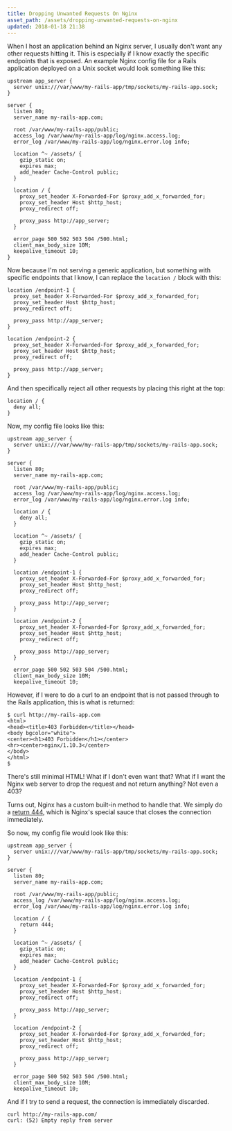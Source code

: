 ```yaml
---
title: Dropping Unwanted Requests On Nginx
asset_path: /assets/dropping-unwanted-requests-on-nginx
updated: 2018-01-18 21:38
---
```


When I host an application behind an Nginx server, I usually don't want any other requests hitting it. This is especially if I know exactly the specific endpoints that is exposed. An example Nginx config file for a Rails application deployed on a Unix socket would look something like this:

````
upstream app_server {
  server unix:///var/www/my-rails-app/tmp/sockets/my-rails-app.sock;
}

server {
  listen 80;
  server_name my-rails-app.com;

  root /var/www/my-rails-app/public;
  access_log /var/www/my-rails-app/log/nginx.access.log;
  error_log /var/www/my-rails-app/log/nginx.error.log info;

  location ^~ /assets/ {
    gzip_static on;
    expires max;
    add_header Cache-Control public;
  }

  location / {
    proxy_set_header X-Forwarded-For $proxy_add_x_forwarded_for;
    proxy_set_header Host $http_host;
    proxy_redirect off;

    proxy_pass http://app_server;
  }

  error_page 500 502 503 504 /500.html;
  client_max_body_size 10M;
  keepalive_timeout 10;
}
````

Now because I'm not serving a generic application, but something with specific endpoints that I know, I can replace the ````location /```` block with this:

````
location /endpoint-1 {
  proxy_set_header X-Forwarded-For $proxy_add_x_forwarded_for;
  proxy_set_header Host $http_host;
  proxy_redirect off;

  proxy_pass http://app_server;
}

location /endpoint-2 {
  proxy_set_header X-Forwarded-For $proxy_add_x_forwarded_for;
  proxy_set_header Host $http_host;
  proxy_redirect off;

  proxy_pass http://app_server;
}
````

And then specifically reject all other requests by placing this right at the top:

````
location / {
  deny all;
}
````

Now, my config file looks like this:

````
upstream app_server {
  server unix:///var/www/my-rails-app/tmp/sockets/my-rails-app.sock;
}

server {
  listen 80;
  server_name my-rails-app.com;

  root /var/www/my-rails-app/public;
  access_log /var/www/my-rails-app/log/nginx.access.log;
  error_log /var/www/my-rails-app/log/nginx.error.log info;

  location / {
    deny all;
  }

  location ^~ /assets/ {
    gzip_static on;
    expires max;
    add_header Cache-Control public;
  }

  location /endpoint-1 {
    proxy_set_header X-Forwarded-For $proxy_add_x_forwarded_for;
    proxy_set_header Host $http_host;
    proxy_redirect off;

    proxy_pass http://app_server;
  }

  location /endpoint-2 {
    proxy_set_header X-Forwarded-For $proxy_add_x_forwarded_for;
    proxy_set_header Host $http_host;
    proxy_redirect off;

    proxy_pass http://app_server;
  }

  error_page 500 502 503 504 /500.html;
  client_max_body_size 10M;
  keepalive_timeout 10;
````


However, if I were to do a curl to an endpoint that is not passed through to the Rails application, this is what is returned:

````
$ curl http://my-rails-app.com
<html>
<head><title>403 Forbidden</title></head>
<body bgcolor="white">
<center><h1>403 Forbidden</h1></center>
<hr><center>nginx/1.10.3</center>
</body>
</html>
$
````

There's still minimal HTML! What if I don't even want that? What if I want the Nginx web server to drop the request and not return anything? Not even a 403?

Turns out, Nginx has a custom built-in method to handle that. We simply do a [return 444](http://nginx.org/en/docs/http/request_processing.html), which is Nginx's special sauce that closes the connection immediately.

So now, my config file would look like this:

````
upstream app_server {
  server unix:///var/www/my-rails-app/tmp/sockets/my-rails-app.sock;
}

server {
  listen 80;
  server_name my-rails-app.com;

  root /var/www/my-rails-app/public;
  access_log /var/www/my-rails-app/log/nginx.access.log;
  error_log /var/www/my-rails-app/log/nginx.error.log info;

  location / {
    return 444;
  }

  location ^~ /assets/ {
    gzip_static on;
    expires max;
    add_header Cache-Control public;
  }

  location /endpoint-1 {
    proxy_set_header X-Forwarded-For $proxy_add_x_forwarded_for;
    proxy_set_header Host $http_host;
    proxy_redirect off;

    proxy_pass http://app_server;
  }

  location /endpoint-2 {
    proxy_set_header X-Forwarded-For $proxy_add_x_forwarded_for;
    proxy_set_header Host $http_host;
    proxy_redirect off;

    proxy_pass http://app_server;
  }

  error_page 500 502 503 504 /500.html;
  client_max_body_size 10M;
  keepalive_timeout 10;
````

And if I try to send a request, the connection is immediately discarded.

````
curl http://my-rails-app.com/
curl: (52) Empty reply from server
````

